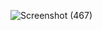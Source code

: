 
![Screenshot (467)](https://github.com/user-attachments/assets/fb7dd099-dbc0-45aa-a555-11b4a7c56581)
